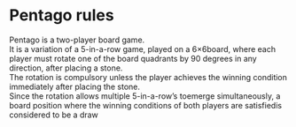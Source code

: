 
# Pentago rules

Pentago is a two-player board game.  
It is a variation of a 5-in-a-row game, played on a 6×6board, where each player must rotate one of the board quadrants by 90 degrees in any direction, after placing a stone.  
The rotation is compulsory unless the player achieves the winning condition immediately after placing the stone.  
Since the rotation allows multiple 5-in-a-row’s toemerge simultaneously, a board position where the winning conditions of both players are satisfiedis considered to be a draw
